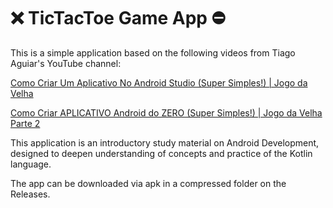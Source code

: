 # ❌ TicTacToe Game App ⛔

This is a simple application based on the following videos from Tiago Aguiar's YouTube channel:

[Como Criar Um Aplicativo No Android Studio (Super Simples!) | Jogo da Velha](https://youtu.be/gTnAnye5F8s?si=Dh7jvs2IfJt8J8JZ)

[Como Criar APLICATIVO Android do ZERO (Super Simples!) | Jogo da Velha Parte 2](https://youtu.be/1m2q6jq3mWQ?si=Df_7EMs7ZS8kUgMC)

This application is an introductory study material on Android Development, designed to deepen understanding of concepts and practice of the Kotlin language.

The app can be downloaded via apk in a compressed folder on the Releases.
